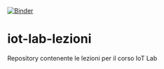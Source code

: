 [![Binder](http://mybinder.org/badge.svg)](https://mybinder.org/v2/gh/binder-examples/jupyterlab/master?urlpath=lab)

# iot-lab-lezioni
Repository contenente le lezioni per il corso IoT Lab
